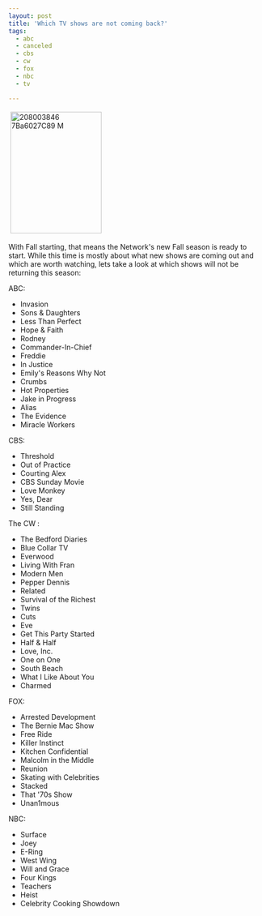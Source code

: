 ```yaml
---
layout: post
title: 'Which TV shows are not coming back?'
tags:
  - abc
  - canceled
  - cbs
  - cw
  - fox
  - nbc
  - tv

---
```


<img src="http://www.the8thsign.com/wp-content/uploads/2006/09/208003846_7ba6027c89_m.jpg" alt="208003846 7Ba6027C89 M" border="0" height="240" hspace="4" vspace="4" width="180" />

With Fall starting, that means the Network's new Fall season is ready to start.  While this time is mostly about what new shows are coming out and which are worth watching, lets take a look at which shows will not be returning this season:

ABC:
<ul>
	<li>Invasion</li>
	<li>Sons &amp; Daughters</li>
	<li>Less Than Perfect</li>
	<li>Hope &amp; Faith</li>
	<li>Rodney</li>
	<li>Commander-In-Chief</li>
	<li>Freddie</li>
	<li>In Justice</li>
	<li>Emily's Reasons Why Not</li>
	<li>Crumbs</li>
	<li>Hot Properties</li>
	<li>Jake in Progress</li>
	<li>Alias</li>
	<li>The Evidence</li>
	<li>Miracle Workers</li>
</ul>
CBS:
<ul>
	<li>Threshold</li>
	<li>Out of Practice</li>
	<li>Courting Alex</li>
	<li>CBS Sunday Movie</li>
	<li>Love Monkey</li>
	<li>Yes, Dear</li>
	<li>Still Standing</li>
</ul>
The CW :
<ul>
	<li>The Bedford Diaries</li>
	<li>Blue Collar TV</li>
	<li>Everwood</li>
	<li>Living With Fran</li>
	<li>Modern Men</li>
	<li>Pepper Dennis</li>
	<li>Related</li>
	<li>Survival of the Richest</li>
	<li>Twins</li>
	<li>Cuts</li>
	<li>Eve</li>
	<li>Get This Party Started</li>
	<li>Half &amp; Half</li>
	<li>Love, Inc.</li>
	<li>One on One</li>
	<li>South Beach</li>
	<li>What I Like About You</li>
	<li>Charmed</li>
</ul>
FOX:
<ul>
	<li>Arrested Development</li>
	<li>The Bernie Mac Show</li>
	<li>Free Ride</li>
	<li>Killer Instinct</li>
	<li>Kitchen Confidential</li>
	<li>Malcolm in the Middle</li>
	<li>Reunion</li>
	<li>Skating with Celebrities</li>
	<li>Stacked</li>
	<li>That '70s Show</li>
	<li>Unan1mous</li>
</ul>
NBC:
<ul>
	<li>Surface</li>
	<li>Joey</li>
	<li>E-Ring</li>
	<li>West Wing</li>
	<li>Will and Grace</li>
	<li>Four Kings</li>
	<li>Teachers</li>
	<li>Heist</li>
	<li>Celebrity Cooking Showdown</li>
</ul>
<!-- technorati tags start -->
<!-- technorati tags end -->
